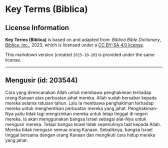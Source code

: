 # Key Terms (Biblica)

## License Information

**Key Terms (Biblica)** is based on and adapted from: _Biblica Bible Dictionary_, [Biblica, Inc.](https://www.biblica.com/), 2023, which is licensed under a [CC BY-SA 4.0 license](https://creativecommons.org/licenses/by-sa/4.0/legalcode.en).

This markdown version (created `2025-10-20`) is provided under the same license.



--------------------------------

## Mengusir (id: 203544)

Cara yang direncanakan Allah untuk membawa penghakiman terhadap orang Kanaan atas perbuatan jahat mereka. Allah sudah bersabar kepada mereka selama ratusan tahun. Lalu Ia membawa penghakiman terhadap mereka untuk menghentikan perbuatan mereka yang jahat. Penghakiman\-Nya yaitu tidak lagi mengizinkan mereka untuk tetap tinggal di negeri mereka. Ia akan menggunakan bangsa Israel sebagai alat\-Nya untuk mengusir mereka. Tetapi bangsa Israel tidak sepenuhnya taat kepada Allah. Mereka tidak mengusir semua orang Kanaan. Sebaliknya, bangsa Israel tinggal bersama dengan orang Kanaan dan mengikuti cara hidup mereka yang jahat.


